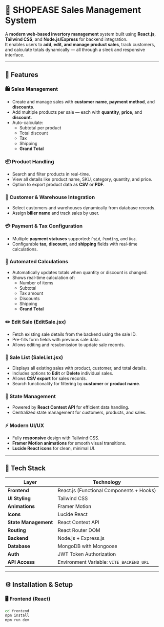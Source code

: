 # 🧾 SHOPEASE Sales Management System

A **modern web-based invertory management** system built using **React.js**, **Tailwind CSS**, and **Node.js/Express** for backend integration.  
It enables users to **add, edit, and manage product sales**, track customers, and calculate totals dynamically — all through a sleek and responsive interface.

---

## 🚀 Features

### 🛍️ Sales Management
- Create and manage sales with **customer name**, **payment method**, and **discounts**.
- Add multiple products per sale — each with **quantity**, **price**, and **discount**.
- Auto-calculate:
    - Subtotal per product
    - Total discount
    - Tax
    - Shipping
    - **Grand Total**

### 📦 Product Handling
- Search and filter products in real-time.
- View all details like product name, SKU, category, quantity, and price.
- Option to export product data as **CSV** or **PDF**.

### 👤 Customer & Warehouse Integration
- Select customers and warehouses dynamically from database records.
- Assign **biller name** and track sales by user.

### 💳 Payment & Tax Configuration
- Multiple **payment statuses** supported: `Paid`, `Pending`, and `Due`.
- Configurable **tax**, **discount**, and **shipping** fields with real-time calculations.

### 🧮 Automated Calculations
- Automatically updates totals when quantity or discount is changed.
- Shows real-time calculation of:
    - Number of items
    - Subtotal
    - Tax amount
    - Discounts
    - Shipping
    - **Grand Total**

### ✏️ Edit Sale (EditSale.jsx)
- Fetch existing sale details from the backend using the sale ID.
- Pre-fills form fields with previous sale data.
- Allows editing and resubmission to update sale records.

### 📜 Sale List (SaleList.jsx)
- Displays all existing sales with product, customer, and total details.
- Includes options to **Edit** or **Delete** individual sales.
- Allows **CSV export** for sales records.
- Search functionality for filtering by **customer** or **product name**.

### 🧠 State Management
- Powered by **React Context API** for efficient data handling.
- Centralized state management for customers, products, and sales.

### ⚡ Modern UI/UX
- Fully **responsive** design with Tailwind CSS.
- **Framer Motion animations** for smooth visual transitions.
- **Lucide React icons** for clean, minimal UI.

---

## 🧩 Tech Stack

| Layer | Technology |
|-------|-------------|
| **Frontend** | React.js (Functional Components + Hooks) |
| **UI Styling** | Tailwind CSS |
| **Animations** | Framer Motion |
| **Icons** | Lucide React |
| **State Management** | React Context API |
| **Routing** | React Router DOM |
| **Backend** | Node.js + Express.js |
| **Database** | MongoDB with Mongoose |
| **Auth** | JWT Token Authorization |
| **API Access** | Environment Variable: `VITE_BACKEND_URL` |

---

## ⚙️ Installation & Setup

### 🖥️ Frontend (React)
```bash
cd frontend
npm install
npm run dev

